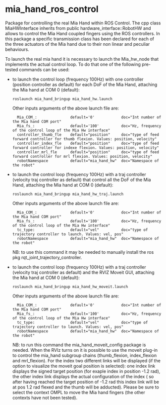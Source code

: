 # mia_hand_ros_control
Package for controlling the real Mia Hand within ROS Control.
The cpp class MiaHWInterface inherits from public hardware_interface::RobotHW and allows to control the Mia Hand coupled fingers using the ROS controllers.
In this package a specific transmission class has been declared for each of the three actuators of the Mia hand due to their non linear and peculiar behaviours.

To launch the real mia hand it is necessary to launch the Mia_hw_node that implements the actual control loop.
To do that one of the following pre-tested commands can be used:

  - to launch the control loop (frequency 100Hz) with one controller (position controller as default) for each DoF of the Mia Hand, attaching the Mia hand at COM 0 (default):

        roslaunch mia_hand_bringup mia_hand_hw.launch

      Other inputs arguments of the above launch file are:

          Mia_COM_:               default='0'            doc="Int number of the Mia hand COM port"
          Mia_fs_:                default='100'          doc="Hz, frequency of the control loop of the Mia Hw interface"
          controller_thumb_fle    default="position"     doc="type of feed forward controller for thumb flexion. Values: position, velocity"
          controller_index_fle    default="position"     doc="type of feed forward controller for indexe flexion. Values: position, velocity"
          controller_mrl_fle      default="position"     doc="type of feed forward controller for mrl flexion. Values: position, velocity"
          robotNamespace          default="mia_hand_hw"  doc="Namespace of the robot"

  - to launch the control loop (frequency 100Hz) with a traj controller (velocity traj controller as default) that control all the DoF of the Mia Hand, attaching the Mia hand at COM 0 (default):

        roslaunch mia_hand_bringup mia_hand_hw_traj.launch

      Other inputs arguments of the above launch file are:

          Mia_COM_:               default='0'            doc="Int number of the Mia hand COM port"
          Mia_fs_:                default='100'          doc="Hz, frequency of the control loop of the Mia Hw interface"
          tc_type:                default="vel"          doc="type of trajectory controller to launch. Values: vel, pos"
          robotNamespace          default="mia_hand_hw"  doc="Namespace of the robot"

      NB: to use this command it may be needed to manually install the ros pkg rqt_joint_trajectory_controller.

  - to launch the control loop (frequency 100Hz) with a traj controller (velocity traj controller as default) and the RVIZ Moveit GUI, attaching the Mia hand at COM 0 (default):

        roslaunch mia_hand_bringup mia_hand_hw_moveit.launch

      Other inputs arguments of the above launch file are:

          Mia_COM_:               default='0'            doc="Int number of the Mia hand COM port"
          Mia_fs_:                default='100'          doc="Hz, frequency of the control loop of the Mia Hw interface"
          tc_type:                default="vel"          doc="type of trajectory controller to launch. Values: vel, pos"
          robotNamespace          default="mia_hand_hw"  doc="Namespace of the robot"

      NB: to run this command the mia_hand_moveit_config package is needed.
      When the RVIz turns on it is possible to use the moveit plug-in to control the mia_hand subgroup chains (thumb_flexion, index_flexion and mrl_flexion).
      For the index two different links will be displayed (if the option to visualize the moveit goal position is selected): one index link displays the signed
      target position (for exaple index in position -1.2 rad), the other index link displays the actual configuration of the index ( so after having reached the target
      position of -1.2 rad this index link will be at pos 1.2 rad flexed and the thumb will be adducted).
      Please be sure to select the context OMPL to move the Mia hand fingers (the other contexts have not been tested).
